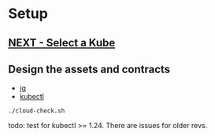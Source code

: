 # Setup

[NEXT - Select a Kube](./10-kube.md)
---

## Design the assets and contracts


- [jq](https://stedolan.github.io/jq/download/)
- [kubectl](https://kubernetes.io/docs/tasks/tools/)

```shell
./cloud-check.sh
```

todo: test for kubectl >= 1.24.  There are issues for older revs. 

